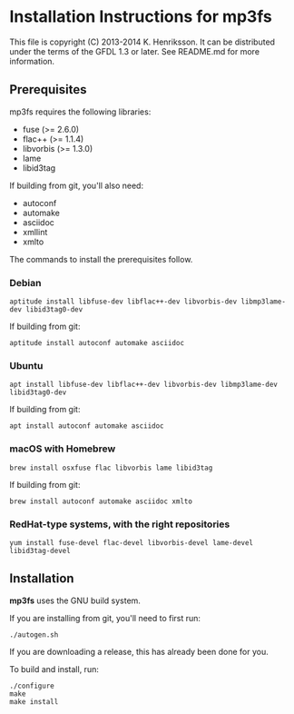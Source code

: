 Installation Instructions for mp3fs
===================================

This file is copyright (C) 2013-2014 K. Henriksson. It can be distributed
under the terms of the GFDL 1.3 or later. See README.md for more
information.

Prerequisites
-------------

mp3fs requires the following libraries:

* fuse (>= 2.6.0)
* flac++ (>= 1.1.4)
* libvorbis (>= 1.3.0)
* lame
* libid3tag

If building from git, you'll also need:

* autoconf
* automake
* asciidoc
* xmllint
* xmlto

The commands to install the prerequisites follow.

### Debian

    aptitude install libfuse-dev libflac++-dev libvorbis-dev libmp3lame-dev libid3tag0-dev

If building from git:

    aptitude install autoconf automake asciidoc

### Ubuntu

    apt install libfuse-dev libflac++-dev libvorbis-dev libmp3lame-dev libid3tag0-dev

If building from git:

    apt install autoconf automake asciidoc

### macOS with Homebrew

    brew install osxfuse flac libvorbis lame libid3tag

If building from git:

    brew install autoconf automake asciidoc xmlto

### RedHat-type systems, with the right repositories

    yum install fuse-devel flac-devel libvorbis-devel lame-devel libid3tag-devel

Installation
------------

**mp3fs** uses the GNU build system.

If you are installing from git, you'll need to first run:

    ./autogen.sh

If you are downloading a release, this has already been done for you.

To build and install, run:

    ./configure
    make
    make install
